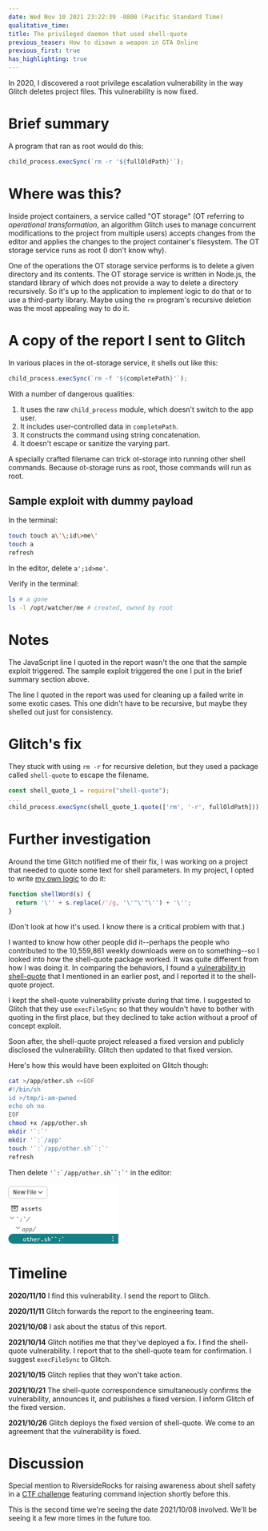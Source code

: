 ```yaml
---
date: Wed Nov 10 2021 23:22:39 -0800 (Pacific Standard Time)
qualitative_time: 
title: The privileged daemon that used shell-quote
previous_teaser: How to disown a weapon in GTA Online
previous_first: true
has_highlighting: true
---
```

In 2020, I discovered a root privilege escalation vulnerability in the way Glitch deletes project files.
This vulnerability is now fixed.

# Brief summary

A program that ran as root would do this:

```js
child_process.execSync(`rm -r '${fullOldPath}'`);
```

# Where was this?

Inside project containers, a service called "OT storage" (OT referring to _operational transformation_, an algorithm Glitch uses to manage concurrent modifications to the project from multiple users) accepts changes from the editor and applies the changes to the project container's filesystem.
The OT storage service runs as root (I don't know why).

One of the operations the OT storage service performs is to delete a given directory and its contents.
The OT storage service is written in Node.js, the standard library of which does not provide a way to delete a directory recursively.
So it's up to the application to implement logic to do that or to use a third-party library.
Maybe using the `rm` program's recursive deletion was the most appealing way to do it.

# A copy of the report I sent to Glitch

In various places in the ot-storage service, it shells out like this:

```js
child_process.execSync(`rm -f '${completePath}'`);
```

With a number of dangerous qualities:

1. It uses the raw `child_process` module, which doesn't switch to the app user.
2. It includes user-controlled data in `completePath`.
3. It constructs the command using string concatenation.
4. It doesn't escape or sanitize the varying part.

A specially crafted filename can trick ot-storage into running other shell commands.
Because ot-storage runs as root, those commands will run as root.

## Sample exploit with dummy payload

In the terminal:

```sh
touch touch a\'\;id\>me\'
touch a
refresh
```

In the editor, delete `a';id>me'`.

Verify in the terminal:

```sh
ls # a gone
ls -l /opt/watcher/me # created, owned by root
```

# Notes

The JavaScript line I quoted in the report wasn't the one that the sample exploit triggered.
The sample exploit triggered the one I put in the brief summary section above.

The line I quoted in the report was used for cleaning up a failed write in some exotic cases.
This one didn't have to be recursive, but maybe they shelled out just for consistency.

# Glitch's fix

They stuck with using `rm -r` for recursive deletion, but they used a package called `shell-quote` to escape the filename.

```js
const shell_quote_1 = require("shell-quote");
...
child_process.execSync(shell_quote_1.quote(['rm', '-r', fullOldPath]));
```

# Further investigation

Around the time Glitch notified me of their fix, I was working on a project that needed to quote some text for shell parameters.
In my project, I opted to write [my own logic](https://github.com/wh0/snail-cli/blob/v2.9.0/src/index.js#L331-L333) to do it:

```js
function shellWord(s) {
  return '\'' + s.replace(/'/g, '\'"\'"\'') + '\'';
}
```

(Don't look at how it's used.
I know there is a critical problem with that.)

I wanted to know how other people did it--perhaps the people who contributed to the 10,559,861 weekly downloads were on to something--so I looked into how the shell-quote package worked.
It was quite different from how I was doing it.
In comparing the behaviors, I found a [vulnerability in shell-quote](/2021/10/28/shell-quote-rce-exploiting.html) that I mentioned in an earlier post, and I reported it to the shell-quote project.

I kept the shell-quote vulnerability private during that time.
I suggested to Glitch that they use `execFileSync` so that they wouldn't have to bother with quoting in the first place, but they declined to take action without a proof of concept exploit.

Soon after, the shell-quote project released a fixed version and publicly disclosed the vulnerability.
Glitch then updated to that fixed version.

Here's how this would have been exploited on Glitch though:

```sh
cat >/app/other.sh <<EOF
#!/bin/sh
id >/tmp/i-am-pwned
echo oh no
EOF
chmod +x /app/other.sh
mkdir '`:`'
mkdir '`:`/app'
touch '`:`/app/other.sh``:`'
refresh
```
Then delete ``` '`:`/app/other.sh``:`' ``` in the editor:

![](/assets/2021/glitch-ot-rm-tree.png)

# Timeline

**2020/11/10**
I find this vulnerability.
I send the report to Glitch.

**2020/11/11**
Glitch forwards the report to the engineering team.

**2021/10/08**
I ask about the status of this report.

**2021/10/14**
Glitch notifies me that they've deployed a fix.
I find the shell-quote vulnerability.
I report that to the shell-quote team for confirmation.
I suggest `execFileSync` to Glitch.

**2021/10/15**
Glitch replies that they won't take action.

**2021/10/21**
The shell-quote correspondence simultaneously confirms the vulnerability, announces it, and publishes a fixed version.
I inform Glitch of the fixed version.

**2021/10/26**
Glitch deploys the fixed version of shell-quote.
We come to an agreement that the vulnerability is fixed.

# Discussion

Special mention to RiversideRocks for raising awareness about shell safety in a [CTF challenge]( https://support.glitch.com/t/can-you-read-the-secret-file/30396) featuring command injection shortly before this.

This is the second time we're seeing the date 2021/10/08 involved.
We'll be seeing it a few more times in the future too.
